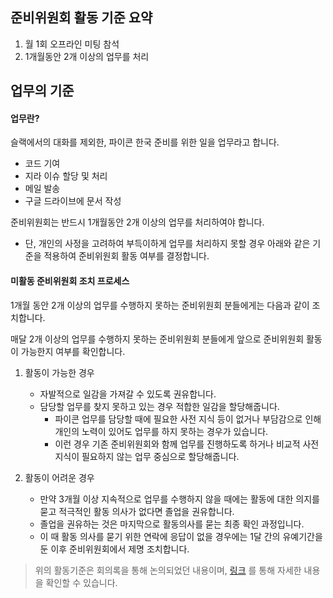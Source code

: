 ## 준비위원회 활동 기준 요약
1. 월 1회 오프라인 미팅 참석
2. 1개월동안 2개 이상의 업무를 처리

## 업무의 기준

#### 업무란?
슬랙에서의 대화를 제외한, 파이콘 한국 준비를 위한 일을 업무라고 합니다.
- 코드 기여
- 지라 이슈 할당 및 처리
- 메일 발송
- 구글 드라이브에 문서 작성

준비위원회는 반드시 1개월동안 2개 이상의 업무를 처리하여야 합니다.
- 단, 개인의 사정을 고려하여 부득이하게 업무를 처리하지 못할 경우 아래와 같은 기준을 적용하여 준비위원회 활동 여부를 결정합니다.

#### 미활동 준비위원회 조치 프로세스
1개월 동안 2개 이상의 업무를 수행하지 못하는 준비위원회 분들에게는 다음과 같이 조치합니다.

매달 2개 이상의 업무를 수행하지 못하는 준비위원회 분들에게 앞으로 준비위원회 활동이 가능한지 여부를 확인합니다.

1. 활동이 가능한 경우
    - 자발적으로 일감을 가져갈 수 있도록 권유합니다.
    - 담당할 업무를 찾지 못하고 있는 경우 적합한 일감을 할당해줍니다.
        - 파이콘 업무를 담당할 때에 필요한 사전 지식 등이 없거나 부담감으로 인해 개인의 노력이 있어도 업무를 하지 못하는 경우가 있습니다.
        - 이런 경우 기존 준비위원회와 함께 업무를 진행하도록 하거나 비교적 사전 지식이 필요하지 않는 업무 중심으로 할당해줍니다.

2. 활동이 어려운 경우
    - 만약 3개월 이상 지속적으로 업무를 수행하지 않을 때에는 활동에 대한 의지를 묻고 적극적인 활동 의사가 없다면 졸업을 권유합니다.
    - 졸업을 권유하는 것은 마지막으로 활동의사를 묻는 최종 확인 과정입니다.
    - 이 때 활동 의사를 묻기 위한 연락에 응답이 없을 경우에는 1달 간의 유예기간을 둔 이후 준비위원회에서 제명 조치합니다.

> 위의 활동기준은 회의록을 통해 논의되었던 내용이며, [링크](https://docs.google.com/document/d/1SDu2mDpS1QpmBL_FaldZBDtBSl69XYAmyO3ccVdEDso/edit) 를 통해 자세한 내용을 확인할 수 있습니다.